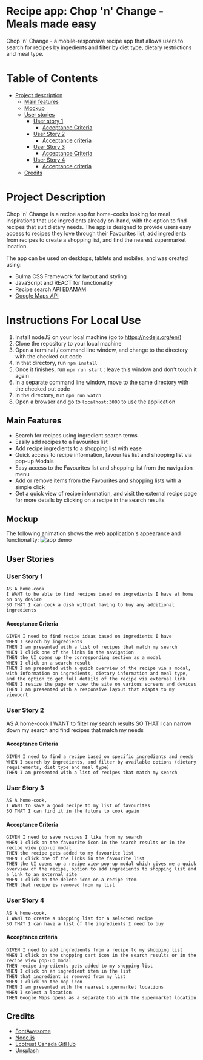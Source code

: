 # Recipe app: Chop 'n' Change - Meals made easy

Chop 'n' Change - a mobile-responsive recipe app that allows users to search for recipes by ingedients and filter by diet type, dietary restrictions and meal type.  

# Table of Contents
- [Project description](#project-description)
  * [Main features](#main-features)
  * [Mockup](#mockup)
  * [User stories](#user-stories)
    + [User story 1](#user-story-1)
      - [Acceptance Criteria](#acceptance-criteria)
    + [User Story 2](#user-story-2)
      - [Acceptance criteria](#acceptance-criteria)
    + [User Story 3](#user-story-3)
      - [Acceptance Criteria](#acceptance-criteria-1)
    + [User Story 4](#user-story-4)
      - [Acceptance criteria](#acceptance-criteria-1)
  * [Credits](#credits)

# Project Description

Chop 'n' Change is a recipe app for home-cooks looking for meal inspirations that use ingredients already on-hand, with the option to find recipes that suit dietary needs. The app is designed to provide users easy access to recipes they love through their Favourites list, add ingredients from recipes to create a shopping list, and find the nearest supermarket location.

The app can be used on desktops, tablets and mobiles, and was created using:

* Bulma CSS Framework for layout and styling
* JavaScript and REACT for functionality
* Recipe search API [EDAMAM](https://www.edamam.com/)
* [Google Maps API](https://developers.google.com/maps)

# Instructions For Local Use
1. Install nodeJS on your local machine (go to https://nodejs.org/en/) 
1. Clone the repository to your local machine
1. Open a terminal / command line window, and change to the directory with the checked out code
1. In that directory, run `npm install`
1. Once it finishes, run `npm run start` : leave this window and don't touch it again
1. In a separate command line window, move to the same directory with the checked out code
1. In the directory, run `npm run watch`
1. Open a browser and go to `localhost:3000` to use the application

## Main Features

* Search for recipes using ingredient search terms
* Easily add recipes to a Favourites list 
* Add recipe ingredients to a shopping list with ease
* Quick access to recipe information, favourites list and shopping list via pop-up Modals
* Easy access to the Favourites list and shopping list from the navigation menu
* Add or remove items from the Favourites and shopping lists with a simple click 
* Get a quick view of recipe information, and visit the external recipe page for more details by clicking on a recipe in the search results

## Mockup 
The following animation shows the web application's appearance and functionality:
![app demo](./public/img/app_demo.gif)


## User Stories

### User Story 1
```
AS A home-cook
I WANT to be able to find recipes based on ingredients I have at home on any device  
SO THAT I can cook a dish without having to buy any additional ingredients
```
#### Acceptance Criteria
```
GIVEN I need to find recipe ideas based on ingredients I have
WHEN I search by ingredients
THEN I am presented with a list of recipes that match my search
WHEN I click one of the links in the navigation
THEN the UI opens up the corresponding section as a modal
WHEN I click on a search result
THEN I am presented with a quick overview of the recipe via a modal, with information on ingredients, dietary information and meal type, and the option to get full details of the recipe via external link
WHEN I resize the page or view the site on various screens and devices
THEN I am presented with a responsive layout that adapts to my viewport
```
### User Story 2
AS A home-cook
I WANT to filter my search results
SO THAT I can narrow down my search and find recipes that match my needs

#### Acceptance Criteria
```
GIVEN I need to find a recipe based on specific ingredients and needs
WHEN I search by ingredients, and filter by available options (dietary requirements, diet type and meal type)
THEN I am presented with a list of recipes that match my search
```
### User Story 3
```
AS A home-cook, 
I WANT to save a good recipe to my list of favourites
SO THAT I can find it in the future to cook again
```
#### Acceptance Criteria
```
GIVEN I need to save recipes I like from my search
WHEN I click on the favourite icon in the search results or in the recipe view pop-up modal
THEN the recipe gets added to my favourite list
WHEN I click one of the links in the favourite list
THEN the UI opens up a recipe view pop-up modal which gives me a quick overview of the recipe, option to add ingredients to shopping list and a link to an external site
WHEN I click on the delete icon on a recipe item
THEN that recipe is removed from my list
```
### User Story 4
```
AS A home-cook, 
I WANT to create a shopping list for a selected recipe 
SO THAT I can have a list of the ingredients I need to buy 
```
#### Acceptance criteria
```
GIVEN I need to add ingredients from a recipe to my shopping list
WHEN I click on the shopping cart icon in the search results or in the recipe view pop-up modal
THEN recipe ingredients gets added to my shopping list
WHEN I click on an ingredient item in the list
THEN that ingredient is removed from my list
WHEN I click on the map icon 
THEN I am presented with the nearest supermarket locations
WHEN I select a location
THEN Google Maps opens as a separate tab with the supermarket location
```

## Credits

- [FontAwesome](https://fontawesome.com/)
- [Node.js](https://nodejs.org/en/)
- [Ecotrust Canada GitHub](https://ecotrust-canada.github.io/markdown-toc/)
- [Unsplash](https://unsplash.com/photos/-YHSwy6uqvk)
